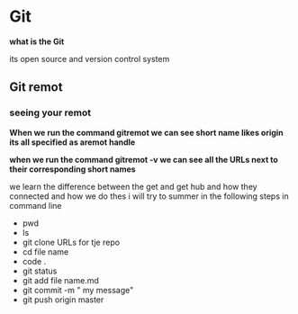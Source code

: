 #  Git  
**what is the Git**

its open source and version control system 


## Git remot

### seeing your remot 

**When we run the command gitremot we can see short name likes origin its all specified as aremot handle**

**when we run the command gitremot -v we can see all the URLs next to their corresponding short names**

we learn the difference between the get and get hub and how they connected and how we do thes i will try to summer in the following steps in command line
*  pwd 
* ls
* git clone URLs for tje repo
* cd file name
 *  code .
* git status 
* git add file name.md
* git commit -m " my message" 
* git push origin master


